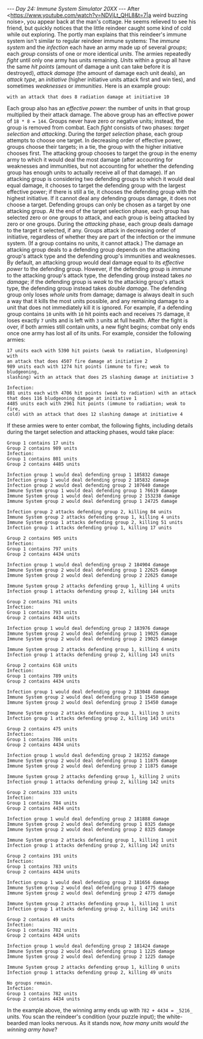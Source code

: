 *--- Day 24: Immune System Simulator 20XX ---*
After <https://www.youtube.com/watch?v=NDVjLt_QHL8&t=7|a weird buzzing noise>, you appear back at the man's cottage. He seems relieved to see his friend, but quickly notices that the little reindeer caught some kind of cold while out exploring.
The portly man explains that this reindeer's immune system isn't similar to regular reindeer immune systems:
The _immune system_ and the _infection_ each have an army made up of several _groups_; each _group_ consists of one or more identical _units_.  The armies repeatedly _fight_ until only one army has units remaining.
_Units_ within a group all have the same _hit points_ (amount of damage a unit can take before it is destroyed), _attack damage_ (the amount of damage each unit deals), an _attack type_, an _initiative_ (higher initiative units attack first and win ties), and sometimes _weaknesses_ or _immunities_. Here is an example group:
```18 units each with 729 hit points (weak to fire; immune to cold, slashing)
with an attack that does 8 radiation damage at initiative 10
```
Each group also has an _effective power_: the number of units in that group multiplied by their attack damage. The above group has an effective power of `18 * 8 = 144`. Groups never have zero or negative units; instead, the group is removed from combat.
Each _fight_ consists of two phases: _target selection_ and _attacking_.
During the _target selection_ phase, each group attempts to choose one target. In decreasing order of effective power, groups choose their targets; in a tie, the group with the higher initiative chooses first. The attacking group chooses to target the group in the enemy army to which it would deal the most damage (after accounting for weaknesses and immunities, but not accounting for whether the defending group has enough units to actually receive all of that damage).
If an attacking group is considering two defending groups to which it would deal equal damage, it chooses to target the defending group with the largest effective power; if there is still a tie, it chooses the defending group with the highest initiative.  If it cannot deal any defending groups damage, it does not choose a target.  Defending groups can only be chosen as a target by one attacking group.
At the end of the target selection phase, each group has selected zero or one groups to attack, and each group is being attacked by zero or one groups.
During the _attacking_ phase, each group deals damage to the target it selected, if any. Groups attack in decreasing order of initiative, regardless of whether they are part of the infection or the immune system. (If a group contains no units, it cannot attack.)
The damage an attacking group deals to a defending group depends on the attacking group's attack type and the defending group's immunities and weaknesses.  By default, an attacking group would deal damage equal to its _effective power_ to the defending group.  However, if the defending group is _immune_ to the attacking group's attack type, the defending group instead takes _no damage_; if the defending group is _weak_ to the attacking group's attack type, the defending group instead takes _double damage_.
The defending group only loses _whole units_ from damage; damage is always dealt in such a way that it kills the most units possible, and any remaining damage to a unit that does not immediately kill it is ignored. For example, if a defending group contains `10` units with `10` hit points each and receives `75` damage, it loses exactly `7` units and is left with `3` units at full health.
After the fight is over, if both armies still contain units, a new fight begins; combat only ends once one army has lost all of its units.
For example, consider the following armies:
```Immune System:
17 units each with 5390 hit points (weak to radiation, bludgeoning) with
an attack that does 4507 fire damage at initiative 2
989 units each with 1274 hit points (immune to fire; weak to bludgeoning,
slashing) with an attack that does 25 slashing damage at initiative 3

Infection:
801 units each with 4706 hit points (weak to radiation) with an attack
that does 116 bludgeoning damage at initiative 1
4485 units each with 2961 hit points (immune to radiation; weak to fire,
cold) with an attack that does 12 slashing damage at initiative 4
```
If these armies were to enter combat, the following fights, including details during the target selection and attacking phases, would take place:
```Immune System:
Group 1 contains 17 units
Group 2 contains 989 units
Infection:
Group 1 contains 801 units
Group 2 contains 4485 units

Infection group 1 would deal defending group 1 185832 damage
Infection group 1 would deal defending group 2 185832 damage
Infection group 2 would deal defending group 2 107640 damage
Immune System group 1 would deal defending group 1 76619 damage
Immune System group 1 would deal defending group 2 153238 damage
Immune System group 2 would deal defending group 1 24725 damage

Infection group 2 attacks defending group 2, killing 84 units
Immune System group 2 attacks defending group 1, killing 4 units
Immune System group 1 attacks defending group 2, killing 51 units
Infection group 1 attacks defending group 1, killing 17 units
```
```Immune System:
Group 2 contains 905 units
Infection:
Group 1 contains 797 units
Group 2 contains 4434 units

Infection group 1 would deal defending group 2 184904 damage
Immune System group 2 would deal defending group 1 22625 damage
Immune System group 2 would deal defending group 2 22625 damage

Immune System group 2 attacks defending group 1, killing 4 units
Infection group 1 attacks defending group 2, killing 144 units
```
```Immune System:
Group 2 contains 761 units
Infection:
Group 1 contains 793 units
Group 2 contains 4434 units

Infection group 1 would deal defending group 2 183976 damage
Immune System group 2 would deal defending group 1 19025 damage
Immune System group 2 would deal defending group 2 19025 damage

Immune System group 2 attacks defending group 1, killing 4 units
Infection group 1 attacks defending group 2, killing 143 units
```
```Immune System:
Group 2 contains 618 units
Infection:
Group 1 contains 789 units
Group 2 contains 4434 units

Infection group 1 would deal defending group 2 183048 damage
Immune System group 2 would deal defending group 1 15450 damage
Immune System group 2 would deal defending group 2 15450 damage

Immune System group 2 attacks defending group 1, killing 3 units
Infection group 1 attacks defending group 2, killing 143 units
```
```Immune System:
Group 2 contains 475 units
Infection:
Group 1 contains 786 units
Group 2 contains 4434 units

Infection group 1 would deal defending group 2 182352 damage
Immune System group 2 would deal defending group 1 11875 damage
Immune System group 2 would deal defending group 2 11875 damage

Immune System group 2 attacks defending group 1, killing 2 units
Infection group 1 attacks defending group 2, killing 142 units
```
```Immune System:
Group 2 contains 333 units
Infection:
Group 1 contains 784 units
Group 2 contains 4434 units

Infection group 1 would deal defending group 2 181888 damage
Immune System group 2 would deal defending group 1 8325 damage
Immune System group 2 would deal defending group 2 8325 damage

Immune System group 2 attacks defending group 1, killing 1 unit
Infection group 1 attacks defending group 2, killing 142 units
```
```Immune System:
Group 2 contains 191 units
Infection:
Group 1 contains 783 units
Group 2 contains 4434 units

Infection group 1 would deal defending group 2 181656 damage
Immune System group 2 would deal defending group 1 4775 damage
Immune System group 2 would deal defending group 2 4775 damage

Immune System group 2 attacks defending group 1, killing 1 unit
Infection group 1 attacks defending group 2, killing 142 units
```
```Immune System:
Group 2 contains 49 units
Infection:
Group 1 contains 782 units
Group 2 contains 4434 units

Infection group 1 would deal defending group 2 181424 damage
Immune System group 2 would deal defending group 1 1225 damage
Immune System group 2 would deal defending group 2 1225 damage

Immune System group 2 attacks defending group 1, killing 0 units
Infection group 1 attacks defending group 2, killing 49 units
```
```Immune System:
No groups remain.
Infection:
Group 1 contains 782 units
Group 2 contains 4434 units
```
In the example above, the winning army ends up with `782 + 4434 = _5216_` units.
You scan the reindeer's condition (your puzzle input); the white-bearded man looks nervous.  As it stands now, _how many units would the winning army have_?
